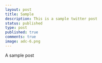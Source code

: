 ```yaml
---
layout: post
title: Sample
description: This is a sample twitter post
status: published
type: post
published: true
comments: true
image: adc-6.png
---
```


A sample post


